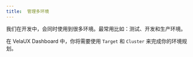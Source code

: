 ```yaml
---
title:  管理多环境
---
```


我们在开发中，会同时使用到很多环境。最常用比如：测试、开发和生产环境。

在 VelaUX Dashboard 中，你将需要使用 `Target` 和 `Cluster` 来完成你的环境规划。